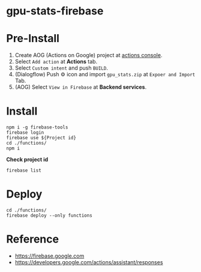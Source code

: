 # gpu-stats-firebase

# Pre-Install
1. Create AOG (Actions on Google) project at [actions console](https://console.actions.google.com/).
2. Select `Add action` at **Actions** tab.
3. Select `Custom intent` and push `BUILD`.
4. (Dialogflow) Push ⚙️ icon and import `gpu_stats.zip` at `Expoer and Import` Tab.
5. (AOG) Select `View in Firebase` at **Backend services**.

# Install
```
npm i -g firebase-tools
firebase login
firebase use ${Project id}
cd ./functions/
npm i
```

**Check project id**
```
firebase list
```

# Deploy
```
cd ./functions/
firebase deploy --only functions
```

# Reference
- https://firebase.google.com
- https://developers.google.com/actions/assistant/responses
